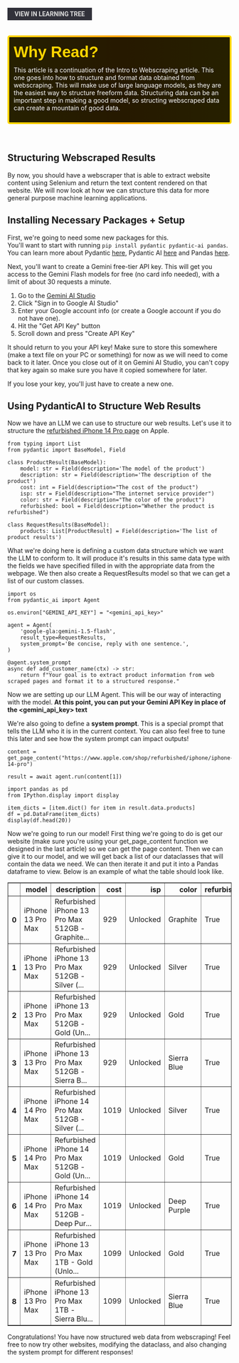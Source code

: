 <br>
<a href='/learning-tree?node=23' style='
    background-color: #31313a;
    color: gainsboro;
    padding: 6px 16px;
    border: none
    border-radius: 4px;
    text-transform: uppercase;
    font-family: "Roboto", sans-serif;
    font-size: 1em;
    font-weight: bold;
    cursor: pointer;
    text-decoration: none;
    display: inline-block;'
>
  View in Learning Tree
</a>

<br>
<br>
<br>

<div style='
  position: relative;
  padding: 10px; 
  border-radius: 5px;
  background-color: rgba(0, 0, 0, 0.85); 
  border: 4px solid transparent;
  background-image: linear-gradient(90deg, rgba(0, 0, 0, 0.85), rgba(0, 0, 0, 0.85)), linear-gradient(90deg, gold, orange, gold);
  background-origin: border-box;
  background-clip: padding-box, border-box;
'>

<svg width='200' height='50' style='display: block; margin-bottom: 5px;'>
  <text x='0' y='35' font-size='35' font-family='Arial' font-weight='bold' fill='gold'>
    Why Read?
    <animate attributeName='fill' values='gold; orange; gold' dur='3s' repeatCount='indefinite' />
  </text>
</svg>

<p style='color: white; margin-top: 2px;'>This article is a continuation of the Intro to Webscraping article. This one goes into how to structure and format data obtained from webscraping. This will make use of large language models, as they are the easiest way to structure freeform data. Structuring data can be an important step in making a good model, so structing webscraped data can create a mountain of good data.</p>

</div>

<br/>

<br/>
 
## Structuring Webscraped Results

By now, you should have a webscraper that is able to extract website content using Selenium and return the text content rendered on that website. We will now look at how we can structure this data for more general purpose machine learning applications.

## Installing Necessary Packages + Setup

First, we're going to need some new packages for this.  
You'll want to start with running `pip install pydantic pydantic-ai pandas`. You can learn more about Pydantic [here](https://docs.pydantic.dev/latest/), Pydantic AI [here](https://ai.pydantic.dev/) and Pandas [here](https://pandas.pydata.org/).

Next, you'll want to create a Gemini free-tier API key. This will get you access to the Gemini Flash models for free (no card info needed), with a limit of about 30 requests a minute.
1. Go to the [Gemini AI Studio](https://aistudio.google.com)
2. Click "Sign in to Google AI Studio"
3. Enter your Google account info (or create a Google account if you do not have one).
4. Hit the "Get API Key" button
5. Scroll down and press "Create API Key"

It should return to you your API key! Make sure to store this somewhere (make a text file on your PC or something) for now as we will need to come back to it later. Once you close out of it on Gemini AI Studio, you can't copy that key again so make sure you have it copied somewhere for later. 

If you lose your key, you'll just have to create a new one.

## Using PydanticAI to Structure Web Results

Now we have an LLM we can use to structure our web results. Let's use it to structure the [refurbished iPhone 14 Pro page](https://www.apple.com/shop/refurbished/iphone/iphone-14-pro) on Apple.

```
from typing import List
from pydantic import BaseModel, Field

class ProductResult(BaseModel):  
    model: str = Field(description='The model of the product')
    description: str = Field(description='The description of the product')
    cost: int = Field(description="The cost of the product")
    isp: str = Field(description="The internet service provider")
    color: str = Field(description="The color of the product")
    refurbished: bool = Field(description="Whether the product is refurbished")

class RequestResults(BaseModel):
    products: List[ProductResult] = Field(description='The list of product results')
```

What we're doing here is defining a custom data structure which we want the LLM to conform to. It will produce it's results in this same data type with the fields we have specified filled in with the appropriate data from the webpage. We then also create a RequestResults model so that we can get a list of our custom classes.

```
import os
from pydantic_ai import Agent

os.environ["GEMINI_API_KEY"] = "<gemini_api_key>"

agent = Agent(  
    'google-gla:gemini-1.5-flash',
    result_type=RequestResults,
    system_prompt='Be concise, reply with one sentence.',  
)

@agent.system_prompt  
async def add_customer_name(ctx) -> str:
    return f"Your goal is to extract product information from web scraped pages and format it to a structured response."
```

Now we are setting up our LLM Agent. This will be our way of interacting with the model. **At this point, you can put your Gemini API Key in place of the <gemini_api_key> text** 

We're also going to define a **system prompt**. This is a special prompt that tells the LLM who it is in the current context. You can also feel free to tune this later and see how the system prompt can impact outputs!

```
content = get_page_content("https://www.apple.com/shop/refurbished/iphone/iphone-14-pro")

result = await agent.run(content[1])

import pandas as pd
from IPython.display import display

item_dicts = [item.dict() for item in result.data.products]
df = pd.DataFrame(item_dicts)
display(df.head(20))
```

Now we're going to run our model! First thing we're going to do is get our website (make sure you're using your get_page_content function we designed in the last article) so we can get the page content. Then we can give it to our model, and we will get back a list of our dataclasses that will contain the data we need. We can then iterate it and put it into a Pandas dataframe to view. Below is an example of what the table should look like.

<div>
<style scoped>
    .dataframe tbody tr th:only-of-type {
        vertical-align: middle;
    }

    .dataframe tbody tr th {
        vertical-align: top;
    }

    .dataframe thead th {
        text-align: right;
    }
</style>
<table border="1" class="dataframe">
  <thead>
    <tr style="text-align: right;">
      <th></th>
      <th>model</th>
      <th>description</th>
      <th>cost</th>
      <th>isp</th>
      <th>color</th>
      <th>refurbished</th>
    </tr>
  </thead>
  <tbody>
    <tr>
      <th>0</th>
      <td>iPhone 13 Pro Max</td>
      <td>Refurbished iPhone 13 Pro Max 512GB - Graphite...</td>
      <td>929</td>
      <td>Unlocked</td>
      <td>Graphite</td>
      <td>True</td>
    </tr>
    <tr>
      <th>1</th>
      <td>iPhone 13 Pro Max</td>
      <td>Refurbished iPhone 13 Pro Max 512GB - Silver (...</td>
      <td>929</td>
      <td>Unlocked</td>
      <td>Silver</td>
      <td>True</td>
    </tr>
    <tr>
      <th>2</th>
      <td>iPhone 13 Pro Max</td>
      <td>Refurbished iPhone 13 Pro Max 512GB - Gold (Un...</td>
      <td>929</td>
      <td>Unlocked</td>
      <td>Gold</td>
      <td>True</td>
    </tr>
    <tr>
      <th>3</th>
      <td>iPhone 13 Pro Max</td>
      <td>Refurbished iPhone 13 Pro Max 512GB - Sierra B...</td>
      <td>929</td>
      <td>Unlocked</td>
      <td>Sierra Blue</td>
      <td>True</td>
    </tr>
    <tr>
      <th>4</th>
      <td>iPhone 14 Pro Max</td>
      <td>Refurbished iPhone 14 Pro Max 512GB - Silver (...</td>
      <td>1019</td>
      <td>Unlocked</td>
      <td>Silver</td>
      <td>True</td>
    </tr>
    <tr>
      <th>5</th>
      <td>iPhone 14 Pro Max</td>
      <td>Refurbished iPhone 14 Pro Max 512GB - Gold (Un...</td>
      <td>1019</td>
      <td>Unlocked</td>
      <td>Gold</td>
      <td>True</td>
    </tr>
    <tr>
      <th>6</th>
      <td>iPhone 14 Pro Max</td>
      <td>Refurbished iPhone 14 Pro Max 512GB - Deep Pur...</td>
      <td>1019</td>
      <td>Unlocked</td>
      <td>Deep Purple</td>
      <td>True</td>
    </tr>
    <tr>
      <th>7</th>
      <td>iPhone 13 Pro Max</td>
      <td>Refurbished iPhone 13 Pro Max 1TB - Gold (Unlo...</td>
      <td>1099</td>
      <td>Unlocked</td>
      <td>Gold</td>
      <td>True</td>
    </tr>
    <tr>
      <th>8</th>
      <td>iPhone 13 Pro Max</td>
      <td>Refurbished iPhone 13 Pro Max 1TB - Sierra Blu...</td>
      <td>1099</td>
      <td>Unlocked</td>
      <td>Sierra Blue</td>
      <td>True</td>
    </tr>
  </tbody>
</table>
</div>

Congratulations! You have now structured web data from webscraping! Feel free to now try other websites, modifying the dataclass, and also changing the system prompt for different responses!

